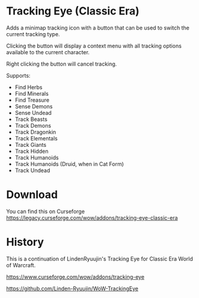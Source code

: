 # Tracking Eye (Classic Era)

Adds a minimap tracking icon with a button that can be used to switch the current tracking type. 

Clicking the button will display a context menu with all tracking options available to the current character. 

Right clicking the button will cancel tracking.

Supports:

* Find Herbs
* Find Minerals
* Find Treasure
* Sense Demons
* Sense Undead
* Track Beasts
* Track Demons
* Track Dragonkin
* Track Elementals
* Track Giants
* Track Hidden
* Track Humanoids
* Track Humanoids (Druid, when in Cat Form)
* Track Undead


# Download

You can find this on Curseforge https://legacy.curseforge.com/wow/addons/tracking-eye-classic-era

# History

This is a continuation of LindenRyuujin's Tracking Eye for Classic Era World of Warcraft.

https://www.curseforge.com/wow/addons/tracking-eye

https://github.com/Linden-Ryuujin/WoW-TrackingEye

